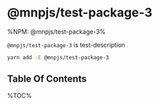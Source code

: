 # @mnpjs/test-package-3

%NPM: @mnpjs/test-package-3%

`@mnpjs/test-package-3` is test-description

```sh
yarn add -E @mnpjs/test-package-3
```

## Table Of Contents

%TOC%
